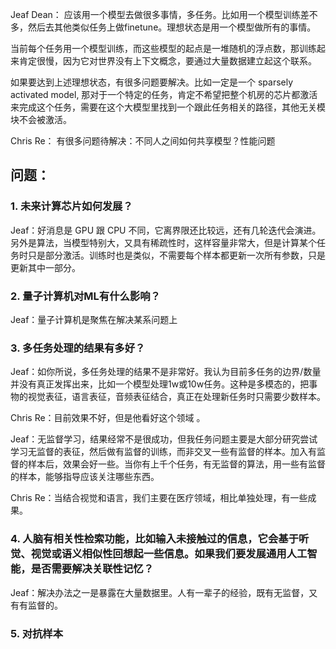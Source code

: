 Jeaf Dean：
应该用一个模型去做很多事情，多任务。比如用一个模型训练差不多，然后去其他类似任务上做finetune。理想状态是用一个模型做所有的事情。

当前每个任务用一个模型训练，而这些模型的起点是一堆随机的浮点数，那训练起来肯定很慢，因为它对世界没有上下文概念，要通过大量数据建立起这个联系。

如果要达到上述理想状态，有很多问题要解决。比如一定是一个 sparsely activated model, 那对于一个特定的任务，肯定不希望把整个机房的芯片都激活来完成这个任务，需要在这个大模型里找到一个跟此任务相关的路径，其他无关模块不会被激活。

Chris Re：
有很多问题待解决：不同人之间如何共享模型？性能问题

## 问题：
### 1. 未来计算芯片如何发展？

Jeaf：好消息是 GPU 跟 CPU 不同，它离界限还比较远，还有几轮迭代会演进。另外是算法，当模型特别大，又具有稀疏性时，这样容量非常大，但是计算某个任务时只是部分激活。训练时也是类似，不需要每个样本都更新一次所有参数，只是更新其中一部分。

### 2. 量子计算机对ML有什么影响？
Jeaf：量子计算机是聚焦在解决某系问题上

### 3. 多任务处理的结果有多好？
Jeaf：如你所说，多任务处理的结果不是非常好。我认为目前多任务的边界/数量并没有真正发挥出来，比如一个模型处理1w或10w任务。这种是多模态的，把事物的视觉表征，语言表征，音频表征结合，真正在处理新任务时只需要少数样本。

Chris Re：目前效果不好，但是他看好这个领域  。

Jeaf：无监督学习，结果经常不是很成功，但我任务问题主要是大部分研究尝试学习无监督的表征，然后做有监督的训练，而非交叉一些有监督的样本。加入有监督的样本后，效果会好一些。当你有上千个任务，有无监督的算法，用一些有监督的样本，能够指导应该关注哪些东西。

Chris Re：当结合视觉和语言，我们主要在医疗领域，相比单独处理，有一些成果。

### 4. 人脑有相关性检索功能，比如输入未接触过的信息，它会基于听觉、视觉或语义相似性回想起一些信息。如果我们要发展通用人工智能，是否需要解决关联性记忆？
Jeaf：解决办法之一是暴露在大量数据里。人有一辈子的经验，既有无监督，又有有监督的。

### 5. 对抗样本

